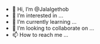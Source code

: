 - 👋 Hi, I’m @Jalalgethob
- 👀 I’m interested in ...
- 🌱 I’m currently learning ...
- 💞️ I’m looking to collaborate on ...
- 📫 How to reach me ...

<!---
Jalalgethob/Jalalgethob is a ✨ special ✨ repository because its `README.md` (this file) appears on your GitHub profile.
You can click the Preview link to take a look at your changes.
--->
